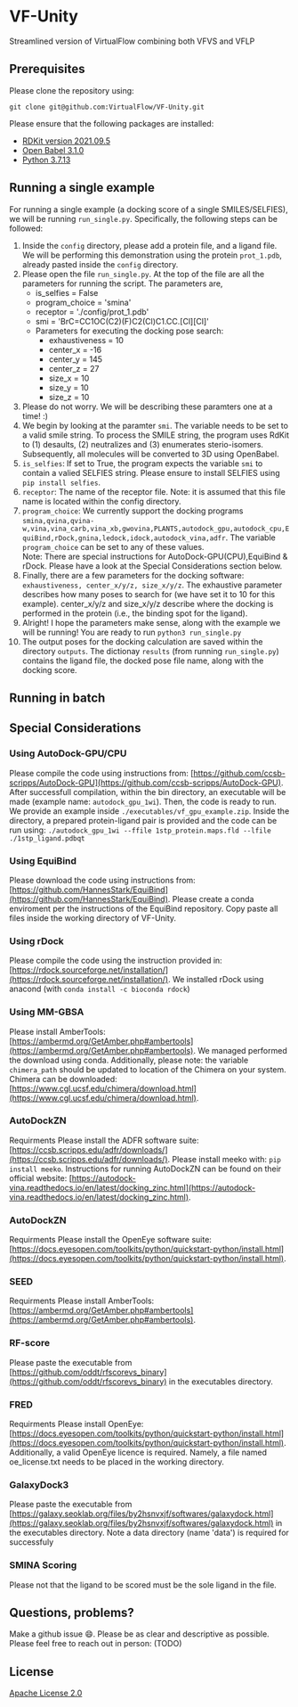 # VF-Unity
Streamlined version of VirtualFlow combining both VFVS and VFLP


## Prerequisites
Please clone the repository using: 
```
git clone git@github.com:VirtualFlow/VF-Unity.git
```
Please ensure that the following packages are installed: 
- [RDKit version 2021.09.5](https://www.rdkit.org/docs/Install.html)
- [Open Babel 3.1.0](https://openbabel.org/docs/dev/Installation/install.html)
- [Python 3.7.13](https://www.python.org/downloads/)



## Running a single example
For running a single example (a docking score of a single SMILES/SELFIES), we will be running `run_single.py`. Specifically, the following steps can be followed: 
1. Inside the `config` directory, please add a protein file, and a ligand file. We will be performing this demonstration using the protein `prot_1.pdb`, already pasted inside the `config` directory.
2. Please open the file `run_single.py`. At the top of the file are all the parameters for running the script. The parameters are, 
   - is_selfies     = False 
   - program_choice = 'smina' 
   - receptor       = './config/prot_1.pdb'
   - smi            = 'BrC=CC1OC(C2)(F)C2(Cl)C1.CC.[Cl][Cl]'
   - Parameters for executing the docking pose search: 
     - exhaustiveness = 10
     - center_x       = -16  
     - center_y       = 145  
     - center_z       = 27   
     - size_x         = 10  
     - size_y         = 10   
     - size_z         = 10   
3. Please do not worry. We will be describing these paramters one at a time! :)
4. We begin by looking at the paramter `smi`. The variable needs to be set to a valid smile string. To process the SMILE string, the program uses RdKit to (1) desaults, (2) neutralizes and (3) enumerates sterio-isomers. Subsequently, all molecules will be converted to 3D using OpenBabel. 
5. `is_selfies`: If set to True, the program expects the variable `smi` to contain a valied SELFIES string. Please ensure to install SELFIES using `pip install selfies`. 
6. `receptor`: The name of the receptor file. Note: it is assumed that this file name is located within the config directory. 
7. `program_choice`: We currently support the docking programs `smina,qvina,qvina-w,vina,vina_carb,vina_xb,gwovina,PLANTS,autodock_gpu,autodock_cpu,EquiBind,rDock,gnina,ledock,idock,autodock_vina,adfr`. The variable `program_choice` can be set to any of these values. <br />Note: There are special instructions for AutoDock-GPU(CPU),EquiBind & rDock. Please have a look at the Special Considerations section below. 
8. Finally, there are a few parameters for the docking software: `exhaustiveness, center_x/y/z, size_x/y/z`. The exhaustive parameter describes how many poses to search for (we have set it to 10 for this example). center_x/y/z and size_x/y/z describe where the docking is performed in the protein (i.e., the binding spot for the ligand).
9. Alright! I hope the parameters make sense, along with the example we will be running! You are ready to run `python3 run_single.py`
10. The output poses for the docking calculation are saved within the directory `outputs`. The dictionay `results` (from running `run_single.py`) contains the ligand file, the docked pose file name, along with the docking score. 


## Running in batch 


## Special Considerations
### Using AutoDock-GPU/CPU
Please compile the code using instructions from: [https://github.com/ccsb-scripps/AutoDock-GPU](https://github.com/ccsb-scripps/AutoDock-GPU). 
After successfull compilation, within the bin directory, an executable will be made (example name: `autodock_gpu_1wi`). Then, the code is ready to run. 
We provide an example inside `./executables/vf_gpu_example.zip`. Inside the directory, a prepared protein-ligand pair is provided and the code can be run 
using: `./autodock_gpu_1wi --ffile 1stp_protein.maps.fld --lfile ./1stp_ligand.pdbqt`


### Using EquiBind
Please download the code using instructions from: [https://github.com/HannesStark/EquiBind](https://github.com/HannesStark/EquiBind). 
Please create a conda enviroment per the instructions of the EquiBind repository. 
Copy paste all files inside the working directory of VF-Unity. 


### Using rDock
Please compile the code using the instruction provided in: [https://rdock.sourceforge.net/installation/](https://rdock.sourceforge.net/installation/). 
We installed rDock using anacond (with `conda install -c bioconda rdock`)

### Using MM-GBSA
Please install AmberTools: [https://ambermd.org/GetAmber.php#ambertools](https://ambermd.org/GetAmber.php#ambertools). We managed performed the download using conda. 
Additionally, please note: the variable `chimera_path` should be updated to location of the Chimera on your system. Chimera can be downloaded: [https://www.cgl.ucsf.edu/chimera/download.html](https://www.cgl.ucsf.edu/chimera/download.html).


### AutoDockZN
Requirments
Please install the ADFR software suite: [https://ccsb.scripps.edu/adfr/downloads/](https://ccsb.scripps.edu/adfr/downloads/). 
Please install meeko with: `pip install meeko`. 
Instructions for running AutoDockZN can be found on their official website: [https://autodock-vina.readthedocs.io/en/latest/docking_zinc.html](https://autodock-vina.readthedocs.io/en/latest/docking_zinc.html).


### AutoDockZN
Requirments
Please install the OpenEye software suite: [https://docs.eyesopen.com/toolkits/python/quickstart-python/install.html](https://docs.eyesopen.com/toolkits/python/quickstart-python/install.html). 

### SEED
Requirments
Please install AmberTools: [https://ambermd.org/GetAmber.php#ambertools](https://ambermd.org/GetAmber.php#ambertools).

### RF-score
Please paste the executable from [https://github.com/oddt/rfscorevs_binary](https://github.com/oddt/rfscorevs_binary) in the executables directory. 

### FRED
Requirments
Please install OpenEye: [https://docs.eyesopen.com/toolkits/python/quickstart-python/install.html](https://docs.eyesopen.com/toolkits/python/quickstart-python/install.html).
Additionally, a valid OpenEye licence is required. Namely, a file named oe_license.txt needs to be placed in the working directory. 

### GalaxyDock3
Please paste the executable from [https://galaxy.seoklab.org/files/by2hsnvxjf/softwares/galaxydock.html](https://galaxy.seoklab.org/files/by2hsnvxjf/softwares/galaxydock.html) in the executables directory. 
Note a data directory (name 'data') is required for successfuly 

### SMINA Scoring
Please not that the ligand to be scored must be the sole ligand in the file. 


## Questions, problems?
Make a github issue 😄. Please be as clear and descriptive as possible. Please feel free to reach
out in person: (TODO)

## License

[Apache License 2.0](https://choosealicense.com/licenses/apache-2.0/)
